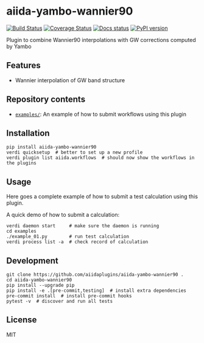 # aiida-yambo-wannier90

[![Build Status][ci-badge]][ci-link]
[![Coverage Status][cov-badge]][cov-link]
[![Docs status][docs-badge]][docs-link]
[![PyPI version][pypi-badge]][pypi-link]

Plugin to combine Wannier90 interpolations with GW corrections computed by Yambo

## Features

* Wannier interpolation of GW band structure

## Repository contents

* [`examples/`](examples/): An example of how to submit workflows using this plugin

## Installation

```shell
pip install aiida-yambo-wannier90
verdi quicksetup  # better to set up a new profile
verdi plugin list aiida.workflows  # should now show the workflows in the plugins
```

## Usage

Here goes a complete example of how to submit a test calculation using this plugin.

A quick demo of how to submit a calculation:
```shell
verdi daemon start     # make sure the daemon is running
cd examples
./example_01.py        # run test calculation
verdi process list -a  # check record of calculation
```

## Development

```shell
git clone https://github.com/aiidaplugins/aiida-yambo-wannier90 .
cd aiida-yambo-wannier90
pip install --upgrade pip
pip install -e .[pre-commit,testing]  # install extra dependencies
pre-commit install  # install pre-commit hooks
pytest -v  # discover and run all tests
```

## License

MIT

[ci-badge]: https://github.com/aiidaplugins/aiida-yambo-wannier90/workflows/ci/badge.svg?branch=main
[ci-link]: https://github.com/aiidaplugins/aiida-yambo-wannier90/actions
[cov-badge]: https://coveralls.io/repos/github/aiidaplugins/aiida-yambo-wannier90/badge.svg?branch=main
[cov-link]: https://coveralls.io/github/aiidaplugins/aiida-yambo-wannier90?branch=main
[docs-badge]: https://readthedocs.org/projects/aiida-yambo-wannier90/badge
[docs-link]: http://aiida-yambo-wannier90.readthedocs.io/
[pypi-badge]: https://badge.fury.io/py/aiida-yambo-wannier90.svg
[pypi-link]: https://badge.fury.io/py/aiida-yambo-wannier90
